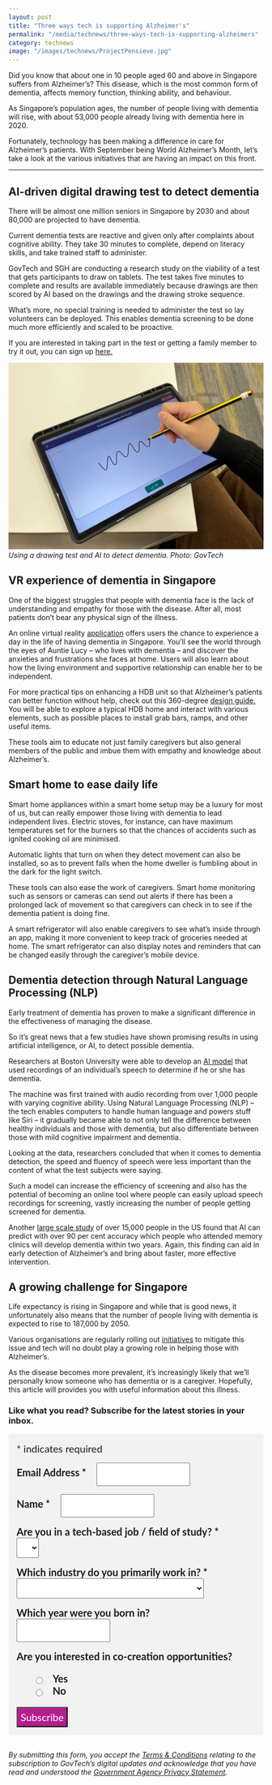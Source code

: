 ```yaml
---
layout: post
title: "Three ways tech is supporting Alzheimer's"
permalink: "/media/technews/three-ways-tech-is-supporting-alzheimers"
category: technews
image: "/images/technews/ProjectPensieve.jpg"
---
```


Did you know that about one in 10 people aged 60 and above in Singapore suffers from Alzheimer’s? This disease, which is the most common form of dementia, affects memory function, thinking ability, and behaviour. 

As Singapore’s population ages, the number of people living with dementia will rise, with about 53,000 people already living with dementia here in 2020.

Fortunately, technology has been making a difference in care for Alzheimer’s patients. With September being World Alzheimer’s Month, let’s take a look at the various initiatives that are having an impact on this front. 

---


## AI-driven digital drawing test to detect dementia 

There will be almost one million seniors in Singapore by 2030 and about 80,000 are projected to have dementia. 

Current dementia tests are reactive and given only after complaints about cognitive ability. They take 30 minutes to complete, depend on literacy skills, and take trained staff to administer. 

GovTech and SGH are conducting a research study on the viability of a test that gets participants to draw on tablets. The test takes five minutes to complete and results are available immediately because drawings are then scored by AI based on the drawings and the drawing stroke sequence.

What’s more, no special training is needed to administer the test so lay volunteers can be deployed. This enables dementia screening to be done much more efficiently and scaled to be proactive. 

If you are interested in taking part in the test or getting a family member to try it out, you can sign up [here.](https://form.gov.sg/#!/627cc5dd2177ad00120a2bbb)


![Project Pensieve!](/images/technews/ProjectPensieve.jpg)
*Using a drawing test and AI to detect dementia. Photo: GovTech*

## VR experience of dementia in Singapore

One of the biggest struggles that people with dementia face is the lack of understanding and empathy for those with the disease. After all, most patients don’t bear any physical sign of the illness. 

An online virtual reality [application](https://dementia.org.sg/2022/03/30/experience-dementia-in-singapore/) offers users the chance to experience a day in the life of having dementia in Singapore. You’ll see the world through the eyes of Auntie Lucy – who lives with dementia – and discover the anxieties and frustrations she faces at home. Users will also learn about how the living environment and supportive relationship can enable her to be independent. 

For more practical tips on enhancing a HDB unit so that Alzheimer’s patients can better function without help, check out this 360-degree [design guide.](https://cloudexpo.hiverlab.com/DFHome/) You will be able to explore a typical HDB home and interact with various elements, such as possible places to install grab bars, ramps, and other useful items. 

These tools aim to educate not just family caregivers but also general members of the public and imbue them with empathy and knowledge about Alzheimer’s. 

## Smart home to ease daily life

Smart home appliances within a smart home setup may be a luxury for most of us, but can really empower those living with dementia to lead independent lives.
Electric stoves, for instance, can have maximum temperatures set for the burners so that the chances of accidents such as ignited cooking oil are minimised. 

Automatic lights that turn on when they detect movement can also be installed, so as to prevent falls when the home dweller is fumbling about in the dark for the light switch. 

These tools can also ease the work of caregivers. Smart home monitoring such as sensors or cameras can send out alerts if there has been a prolonged lack of movement so that caregivers can check in to see if the dementia patient is doing fine. 

A smart refrigerator will also enable caregivers to see what’s inside through an app, making it more convenient to keep track of groceries needed at home. The smart refrigerator can also display notes and reminders that can be changed easily through the caregiver’s mobile device. 


## Dementia detection through Natural Language Processing (NLP)

Early treatment of dementia has proven to make a significant difference in the effectiveness of managing the disease. 

So it’s great news that a few studies have shown promising results in using artificial intelligence, or AI, to detect possible dementia. 

Researchers at Boston University were able to develop an [AI model](https://longevity.technology/news/could-new-ai-tool-diagnose-alzheimers-and-dementia-earlier/) that used recordings of an individual’s speech to determine if he or she has dementia. 

The machine was first trained with audio recording from over 1,000 people with varying cognitive ability. Using Natural Language Processing (NLP) – the tech enables computers to handle human language and powers stuff like Siri –  it gradually became able to not only tell the difference between healthy individuals and those with dementia, but also differentiate between those with mild cognitive impairment and dementia. 

Looking at the data, researchers concluded that when it comes to dementia detection, the speed and fluency of speech were less important than the content of what the test subjects were saying. 

Such a model can increase the efficiency of screening and also has the potential of becoming an online tool where people can easily upload speech recordings for screening, vastly increasing the number of people getting screened for dementia. 

Another [large scale study](https://www.unite.ai/study-shows-how-ai-can-predict-who-will-develop-dementia/) of over 15,000 people in the US found that AI can predict with over 90 per cent accuracy which people who attended memory clinics will develop dementia within two years. Again, this finding can aid in early detection of Alzheimer’s and bring about faster, more effective intervention.

## A growing challenge for Singapore

Life expectancy is rising in Singapore and while that is good news, it unfortunately also means that the number of people living with dementia is expected to rise to 187,000 by 2050. 

Various organisations are regularly rolling out [initiatives](https://www.straitstimes.com/singapore/community/symbols-of-traditional-items-used-to-help-people-with-dementia-navigate-chinatown-mrt-station) to mitigate this issue and tech will no doubt play a growing role in helping those with Alzheimer’s. 

As the disease becomes more prevalent, it’s increasingly likely that we’ll personally know someone who has dementia or is a caregiver. Hopefully, this article will provides you with useful information about this illness. 


### **Like what you read? Subscribe for the latest stories in your inbox.**

<!-- Begin Mailchimp Signup Form -->
<link href="//cdn-images.mailchimp.com/embedcode/classic-10_7.css" rel="stylesheet" type="text/css">
<style type="text/css">
#mc_embed_signup {
	background: #f2f2f2; 
	clear: left; 
	font: 20px Lato,sans-serif;
	margin-bottom: 16px;
	padding: 16px;
	display: inline-block;
}
#mc_embed_signup .indicates-required {
        margin-bottom: 16px;
}
#mc_embed_signup .mc-field-group {
        margin-bottom: 16px;
	margin-right: 16px;
	width: inherit;
}
ul, li{
    list-style:none;
    list-style-type:none;
}
label {
        font-weight: bold;
	margin-bottom: 16px;
	margin-right: 16px;
}
input {
        height: 40px;
}
select {
        height: 40px;
}
option {
        font:20px Lato,sans-serif;
	height: 40px;
}
input[type='radio'] {
  height: 14px;
  width: 14px;
  vertical-align: middle;
  margin-right: 14px;
  margin-left: 4px;
}
#mc_embed_signup .button {
        background-color: #B41E8E;
	font:20px Lato,sans-serif;
        color: #ffffff;
}
#mc_embed_signup form {
    padding: 0;
}	
</style>
<div id="mc_embed_signup">
<form action="https://tech.us16.list-manage.com/subscribe/post?u=9326ff42459737140a6baa881&amp;id=8b7e185878" method="post" id="mc-embedded-subscribe-form" name="mc-embedded-subscribe-form" class="validate" target="_blank" novalidate>
    <div id="mc_embed_signup_scroll">
	
<div class="indicates-required">
	<span class="asterisk">*</span> indicates required
</div>
<div class="mc-field-group">
	<label for="mce-EMAIL"
	       >Email Address  <span class="asterisk">*</span>
</label>
	<input 
	       type="email" 
	       value="" 
	       name="EMAIL" 
	       class="required email" 
	       id="mce-EMAIL"
	/>
</div>
<div class="mc-field-group">
	<label for="mce-FNAME"
	       >Name  <span class="asterisk">*</span>
</label>
	<input 
	       type="text" 
	       value="" 
	       name="FNAME" 
	       class="required" 
	       id="mce-FNAME"
	/>
</div>
<div class="mc-field-group">
	<label for="mce-TECH"
	       >Are you in a tech-based job / field of study?  
	       <span class="asterisk">*</span>
</label>
	<select name="TECH" class="required" id="mce-TECH">
	<option value=""></option>
	<option value="Yes">Yes</option>
	<option value="No">No</option>
</select>
</div>
<div class="mc-field-group">
	<label for="mce-INDUSTRY"
	       >Which industry do you primarily work in?  <span class="asterisk">*</span>
</label>
	<select name="INDUSTRY" class="required" id="mce-INDUSTRY">
	<option value=""></option>
	<option value="Manufacturing - Energy &amp; Chemicals">Manufacturing - Energy &amp; Chemicals</option>
<option value="Manufacturing - Precision Engineering">Manufacturing - Precision Engineering</option>
<option value="Manufacturing - Marine &amp; Offshore">Manufacturing - Marine &amp; Offshore</option>
<option value="Manufacturing - Aerospace">Manufacturing - Aerospace</option>
<option value="Manufacturing - Electronics">Manufacturing - Electronics</option>
<option value="Built Environment - Construction &amp; Architecture">Built Environment - Construction &amp; Architecture</option>
<option value="Built Environment - Real Estate">Built Environment - Real Estate</option>
<option value="Built Environment - Cleaning">Built Environment - Cleaning</option>
<option value="Built Environment - Security">Built Environment - Security</option>
<option value="Trade &amp; Connectivity - Logistics">Trade &amp; Connectivity - Logistics</option>
<option value="Trade &amp; Connectivity - Transportation">Trade &amp; Connectivity - Transportation</option>
<option value="Trade &amp; Connectivity - Wholesale Trade">Trade &amp; Connectivity - Wholesale Trade</option>
<option value="Essential Services - Healthcare">Essential Services - Healthcare</option>
<option value="Essential Services - Education">Essential Services - Education</option>
<option value="Professional Services - Professional &amp; Consulting Services">Professional Services - Professional &amp; Consulting Services</option>
<option value="Professional Services - Financial Services">Professional Services - Financial Services</option>
<option value="Professional Services - Infocomm, Technology &amp; Media">Professional Services - Infocomm, Technology &amp; Media</option>
<option value="Lifestyle - Food &amp; Beverage">Lifestyle - Food &amp; Beverage</option>
<option value="Lifestyle - Retail">Lifestyle - Retail</option>
<option value="Lifestyle - Hotels &amp; Tourism">Lifestyle - Hotels &amp; Tourism</option>
<option value="Lifestyle - Food Manufacturing">Lifestyle - Food Manufacturing</option>
<option value="Government">Government</option>
<option value="Other Industry">Other Industry</option>
<option value="Not Applicable">Not Applicable</option>
	</select>
</div>
<div class="mc-field-group size1of2">
	<label for="mce-BIRTHYEAR">Which year were you born in? </label>
	<input type="number" name="BIRTHYEAR" class="" value="" id="mce-BIRTHYEAR">
	<span id="mce-BIRTHYEAR-HELPERTEXT" class="helper_text"></span>
</div>
<div class="mc-field-group input-group">
    <strong>Are you interested in co-creation opportunities? </strong>
    <ul><li>
    <input type="radio" value="1" name="group[59]" id="mce-group[59]-59-0">
    <label for="mce-group[59]-59-0">Yes</label>
</li>
<li>
    <input type="radio" value="2" name="group[59]" id="mce-group[59]-59-1">
    <label for="mce-group[59]-59-1">No</label>
</li>
</ul>
    <span id="mce-group[59]-HELPERTEXT" class="helper_text"></span>
</div>	    
	<div id="mce-responses" class="clear">
		<div class="response" id="mce-error-response" style="display:none"></div>
		<div class="response" id="mce-success-response" style="display:none"></div>
	</div>    <!-- real people should not fill this in and expect good things - do not remove this or risk form bot signups-->
    <div style="position: absolute; left: -5000px; font:20px Lato,sans-serif;" aria-hidden="true"><input type="text" name="b_9326ff42459737140a6baa881_8b7e185878" tabindex="-1" value=""></div>
    <div class="clear"><input type="submit" value="Subscribe" name="subscribe" id="mc-embedded-subscribe" class="button"></div>
    </div> 
</form>
</div>
<!--End mc_embed_signup-->

*By submitting this form, you accept the [Terms & Conditions](https://www.tech.gov.sg/files/GovTech-Subscription-Terms-Conditions-2021.pdf) relating to the subscription to GovTech’s digital updates and acknowledge that you have read and understood the [Government Agency Privacy Statement](https://www.tech.gov.sg/privacy/).*

